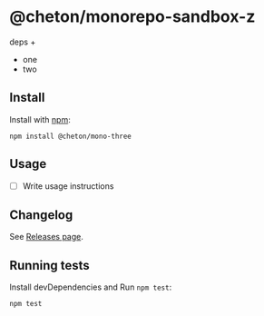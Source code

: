 # @cheton/monorepo-sandbox-z

deps +

- one
- two

## Install

Install with [npm](https://www.npmjs.com/):

    npm install @cheton/mono-three

## Usage

- [ ] Write usage instructions

## Changelog

See [Releases page](https://github.com/cheton/monorepo-release-changesets/releases).

## Running tests

Install devDependencies and Run `npm test`:

    npm test
